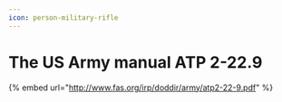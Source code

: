 ```yaml
---
icon: person-military-rifle
---
```


# The US Army manual ATP 2-22.9

{% embed url="http://www.fas.org/irp/doddir/army/atp2-22-9.pdf" %}
